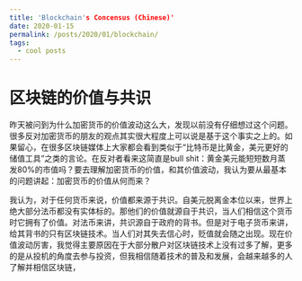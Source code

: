 ```yaml
---
title: 'Blockchain's Concensus (Chinese)'
date: 2020-01-15
permalink: /posts/2020/01/blockchain/
tags:
  - cool posts
---
```


区块链的价值与共识
======

昨天被问到为什么加密货币的价值波动这么大，发现以前没有仔细想过这个问题。很多反对加密货币的朋友的观点其实很大程度上可以说是基于这个事实之上的。如果留心，在很多区块链媒体上大家都会看到类似于“比特币是比黄金，美元更好的储值工具”之类的言论。在反对者看来这简直是bull shit：黄金美元能短短数月蒸发80%的市值吗？要去理解加密货币的价值，和其价值波动，我认为要从最基本的问题讲起：加密货币的价值从何而来？

我认为，对于任何货币来说，价值都来源于共识。自美元脱离金本位以来，世界上绝大部分法币都没有实体标的。那他们的价值就源自于共识，当人们相信这个货币时它拥有了价值。对法币来讲，共识源自于政府的背书。但是对于电子货币来讲，给其背书的只有区块链技术。当人们对其失去信心时，贬值就会随之出现。现在价值波动厉害，我觉得主要原因在于大部分散户对区块链技术上没有过多了解，更多的是从投机的角度去参与投资，但我相信随着技术的普及和发展，会越来越多的人了解并相信区块链，
